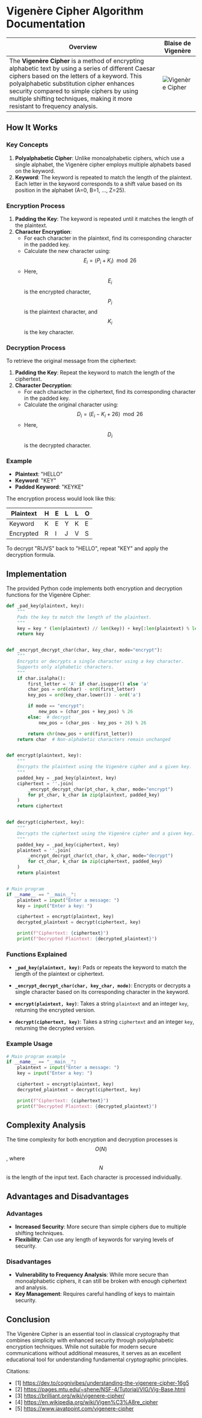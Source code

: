 # Vigenère Cipher Algorithm Documentation
| Overview | Blaise de Vigenère |
|------|-------|
| The **Vigenère Cipher** is a method of encrypting alphabetic text by using a series of different Caesar ciphers based on the letters of a keyword. This polyalphabetic substitution cipher enhances security compared to simple ciphers by using multiple shifting techniques, making it more resistant to frequency analysis. | <img src="https://api.art.rmngp.fr/v1/images/17/23474?t=l6EvDGm-LeC3vzqGqOUPlA" alt="Vigenère Cipher"> |



## How It Works

### Key Concepts

1. **Polyalphabetic Cipher**: Unlike monoalphabetic ciphers, which use a single alphabet, the Vigenère cipher employs multiple alphabets based on the keyword.
2. **Keyword**: The keyword is repeated to match the length of the plaintext. Each letter in the keyword corresponds to a shift value based on its position in the alphabet (A=0, B=1, ..., Z=25).

### Encryption Process

1. **Padding the Key**: The keyword is repeated until it matches the length of the plaintext.
2. **Character Encryption**:
   - For each character in the plaintext, find its corresponding character in the padded key.
   - Calculate the new character using:
     $$
     E_i = (P_i + K_i) \mod 26
     $$
   - Here, $$E_i$$ is the encrypted character, $$P_i$$ is the plaintext character, and $$K_i$$ is the key character.

### Decryption Process

To retrieve the original message from the ciphertext:

1. **Padding the Key**: Repeat the keyword to match the length of the ciphertext.
2. **Character Decryption**:
   - For each character in the ciphertext, find its corresponding character in the padded key.
   - Calculate the original character using:
     $$
     D_i = (E_i - K_i + 26) \mod 26
     $$
   - Here, $$D_i$$ is the decrypted character.

### Example

- **Plaintext**: "HELLO"
- **Keyword**: "KEY"
- **Padded Keyword**: "KEYKE"

The encryption process would look like this:

| Plaintext | H | E | L | L | O |
|-----------|---|---|---|---|---|
| Keyword   | K | E | Y | K | E |
| Encrypted | R | I | J | V | S |

To decrypt "RIJVS" back to "HELLO", repeat "KEY" and apply the decryption formula.

## Implementation

The provided Python code implements both encryption and decryption functions for the Vigenère Cipher:

```python
def _pad_key(plaintext, key):
    """
    Pads the key to match the length of the plaintext.
    """
    key = key * (len(plaintext) // len(key)) + key[:len(plaintext) % len(key)]
    return key


def _encrypt_decrypt_char(char, key_char, mode="encrypt"):
    """
    Encrypts or decrypts a single character using a key character.
    Supports only alphabetic characters.
    """
    if char.isalpha():
        first_letter = 'A' if char.isupper() else 'a'
        char_pos = ord(char) - ord(first_letter)
        key_pos = ord(key_char.lower()) - ord('a')

        if mode == "encrypt":
            new_pos = (char_pos + key_pos) % 26
        else:  # decrypt
            new_pos = (char_pos - key_pos + 26) % 26

        return chr(new_pos + ord(first_letter))
    return char  # Non-alphabetic characters remain unchanged


def encrypt(plaintext, key):
    """
    Encrypts the plaintext using the Vigenère cipher and a given key.
    """
    padded_key = _pad_key(plaintext, key)
    ciphertext = ''.join(
        _encrypt_decrypt_char(pt_char, k_char, mode="encrypt")
        for pt_char, k_char in zip(plaintext, padded_key)
    )
    return ciphertext


def decrypt(ciphertext, key):
    """
    Decrypts the ciphertext using the Vigenère cipher and a given key.
    """
    padded_key = _pad_key(ciphertext, key)
    plaintext = ''.join(
        _encrypt_decrypt_char(ct_char, k_char, mode="decrypt")
        for ct_char, k_char in zip(ciphertext, padded_key)
    )
    return plaintext


# Main program
if __name__ == "__main__":
    plaintext = input("Enter a message: ")
    key = input("Enter a key: ")

    ciphertext = encrypt(plaintext, key)
    decrypted_plaintext = decrypt(ciphertext, key)

    print(f"Ciphertext: {ciphertext}")
    print(f"Decrypted Plaintext: {decrypted_plaintext}")
```

### Functions Explained

- **`_pad_key(plaintext, key)`**: Pads or repeats the keyword to match the length of the plaintext or ciphertext.
  
- **`_encrypt_decrypt_char(char, key_char, mode)`**: Encrypts or decrypts a single character based on its corresponding character in the keyword.

- **`encrypt(plaintext, key)`**: Takes a string `plaintext` and an integer `key`, returning the encrypted version.

- **`decrypt(ciphertext, key)`**: Takes a string `ciphertext` and an integer `key`, returning the decrypted version.

### Example Usage

```python
# Main program example
if __name__ == "__main__":
    plaintext = input("Enter a message: ")
    key = input("Enter a key: ")

    ciphertext = encrypt(plaintext, key)
    decrypted_plaintext = decrypt(ciphertext, key)

    print(f"Ciphertext: {ciphertext}")
    print(f"Decrypted Plaintext: {decrypted_plaintext}")
```

## Complexity Analysis

The time complexity for both encryption and decryption processes is $$O(N)$$, where $$N$$ is the length of the input text. Each character is processed individually.

## Advantages and Disadvantages

### Advantages
- **Increased Security**: More secure than simple ciphers due to multiple shifting techniques.
- **Flexibility**: Can use any length of keywords for varying levels of security.

### Disadvantages
- **Vulnerability to Frequency Analysis**: While more secure than monoalphabetic ciphers, it can still be broken with enough ciphertext and analysis.
- **Key Management**: Requires careful handling of keys to maintain security.

## Conclusion

The Vigenère Cipher is an essential tool in classical cryptography that combines simplicity with enhanced security through polyalphabetic encryption techniques. While not suitable for modern secure communications without additional measures, it serves as an excellent educational tool for understanding fundamental cryptographic principles.

Citations:
   - [1] https://dev.to/cognivibes/understanding-the-vigenere-cipher-16g5
   - [2] https://pages.mtu.edu/~shene/NSF-4/Tutorial/VIG/Vig-Base.html
   - [3] https://brilliant.org/wiki/vigenere-cipher/
   - [4] https://en.wikipedia.org/wiki/Vigen%C3%A8re_cipher
   - [5] https://www.javatpoint.com/vigenere-cipher
